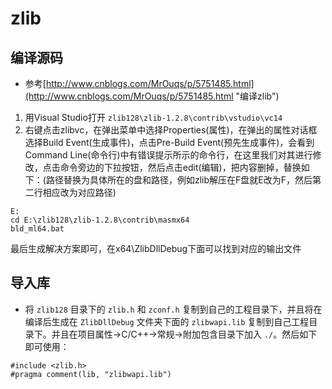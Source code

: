 # zlib
## 编译源码
* 参考[http://www.cnblogs.com/MrOuqs/p/5751485.html](http://www.cnblogs.com/MrOuqs/p/5751485.html "编译zlib") 

1. 用Visual Studio打开 `zlib128\zlib-1.2.8\contrib\vstudio\vc14` 
2. 右键点击zlibvc，在弹出菜单中选择Properties(属性)，在弹出的属性对话框选择Build Event(生成事件)，点击Pre-Build Event(预先生成事件)，会看到Command Line(命令行)中有错误提示所示的命令行，在这里我们对其进行修改，点击命令旁边的下拉按钮，然后点击edit(编辑)，把内容删掉，替换如下：(路径替换为具体所在的盘和路径，例如zlib解压在F盘就E改为F，然后第二行相应改为对应路径)
```
E:
cd E:\zlib128\zlib-1.2.8\contrib\masmx64
bld_ml64.bat
```
最后生成解决方案即可，在x64\ZlibDllDebug下面可以找到对应的输出文件

## 导入库
* 将 `zlib128` 目录下的 `zlib.h` 和 `zconf.h` 复制到自己的工程目录下，并且将在编译后生成在 `ZlibDllDebug` 文件夹下面的 `zlibwapi.lib` 复制到自己工程目录下。并且在项目属性->C/C++->常规->附加包含目录下加入 `./`。然后如下即可使用：
```
#include <zlib.h>
#pragma comment(lib, "zlibwapi.lib")
```


